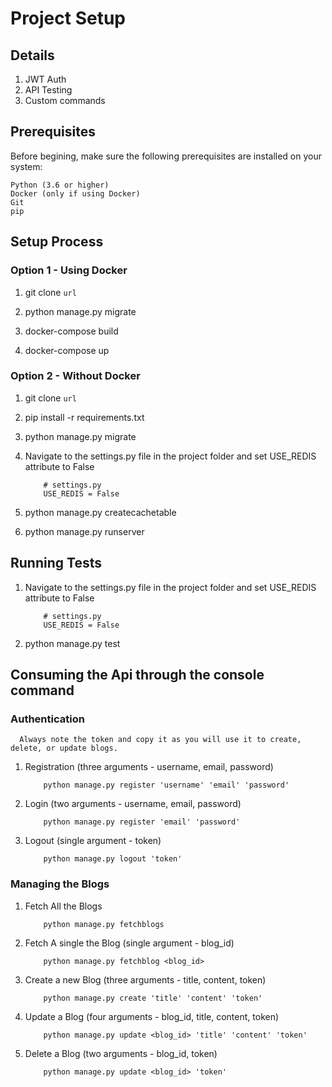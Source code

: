 # Project Setup

## Details
1. JWT Auth
2. API Testing
3. Custom commands

## Prerequisites

Before begining, make sure the following prerequisites are installed on your system:

    Python (3.6 or higher)
    Docker (only if using Docker)
    Git
    pip

## Setup Process

### Option 1 - Using Docker

1. git clone `url`

2. python manage.py migrate

3. docker-compose build

4. docker-compose up

### Option 2 - Without Docker

1. git clone `url`

2. pip install -r requirements.txt 

3. python manage.py migrate

4. Navigate to the settings.py file in the project folder and set USE_REDIS attribute to False
    ```
        # settings.py
        USE_REDIS = False
    ```
5. python manage.py createcachetable

6. python manage.py runserver


## Running Tests
1. Navigate to the settings.py file in the project folder and set USE_REDIS attribute to False
    ```
        # settings.py
        USE_REDIS = False
    ```
2. python manage.py test

## Consuming the Api through the console command
### Authentication
```
  Always note the token and copy it as you will use it to create, delete, or update blogs.
```

1. Registration (three arguments - username, email, password) 
  
    ```
        python manage.py register 'username' 'email' 'password'

    ```  
    

2. Login (two arguments - username, email, password) 

    ```
        python manage.py register 'email' 'password'

    ```

3. Logout (single argument - token)

    ```
        python manage.py logout 'token'

    ```

### Managing the Blogs

1. Fetch All the Blogs 

    ```
        python manage.py fetchblogs
    ```

2. Fetch A single the Blog (single argument - blog_id)

    ```
        python manage.py fetchblog <blog_id>
    ```

3. Create a new Blog (three arguments - title, content, token)

    ```
        python manage.py create 'title' 'content' 'token'
    ```

4. Update a Blog (four arguments - blog_id, title, content, token)

    ```
        python manage.py update <blog_id> 'title' 'content' 'token'

    ```

5. Delete a Blog (two arguments - blog_id, token)

    ```
        python manage.py update <blog_id> 'token'
    ```

    
